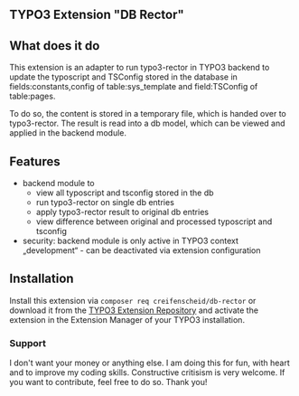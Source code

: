 ## TYPO3 Extension "DB Rector"

## What does it do
This extension is an adapter to run typo3-rector in TYPO3 backend to update the typoscript and TSConfig stored in the database in fields:constants,config of table:sys_template and field:TSConfig of table:pages.

To do so, the content is stored in a temporary file, which is handed over to typo3-rector. 
The result is read into a db model, which can be viewed and applied in the backend module.

## Features
- backend module to
  - view all typoscript and tsconfig stored in the db
  - run typo3-rector on single db entries 
  - apply typo3-rector result to original db entries
  - view difference between original and processed typoscript and tsconfig
- security: backend module is only active in TYPO3 context „development“ - can be deactivated via extension configuration


## Installation

Install this extension via `composer req creifenscheid/db-rector` or download it from the [TYPO3 Extension Repository](https://extensions.typo3.org/extension/db_rector/) and activate
the extension in the Extension Manager of your TYPO3 installation.

### Support
I don't want your money or anything else.
I am doing this for fun, with heart and to improve my coding skills.
Constructive critisism is very welcome.
If you want to contribute, feel free to do so.
Thank you!
